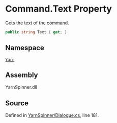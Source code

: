 # Command.Text Property

Gets the text of the command.


```csharp
public string Text { get; }
```



## Namespace
[`Yarn`](/api/csharp/yarn/README.md)

## Assembly
YarnSpinner.dll

## Source
Defined in [YarnSpinner/Dialogue.cs](https://github.com/YarnSpinnerTool/YarnSpinner//blob/develop/YarnSpinner/Dialogue.cs#L181), line 181.
